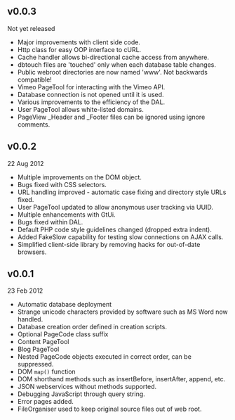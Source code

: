 v0.0.3
------
Not yet released

* Major improvements with client side code.
* Http class for easy OOP interface to cURL.
* Cache handler allows bi-directional cache access from anywhere.
* dbtouch files are 'touched' only when each database table changes.
* Public webroot directories are now named 'www'. Not backwards compatible!
* Vimeo PageTool for interacting with the Vimeo API.
* Database connection is not opened until it is used.
* Various improvements to the efficiency of the DAL.
* User PageTool allows white-listed domains.
* PageView _Header and _Footer files can be ignored using ignore comments.

v0.0.2
------
22 Aug 2012

* Multiple improvements on the DOM object.
* Bugs fixed with CSS selectors.
* URL handling improved - automatic case fixing and directory style URLs fixed.
* User PageTool updated to allow anonymous user tracking via UUID.
* Multiple enhancements with GtUi.
* Bugs fixed within DAL.
* Default PHP code style guidelines changed (dropped extra indent).
* Added FakeSlow capability for testing slow connections on AJAX calls.
* Simplified client-side library by removing hacks for out-of-date browsers.

v0.0.1
------
23 Feb 2012

* Automatic database deployment
* Strange unicode characters provided by software such as MS Word now handled.
* Database creation order defined in creation scripts.
* Optional PageCode class suffix
* Content PageTool
* Blog PageTool
* Nested PageCode objects executed in correct order, can be suppressed.
* DOM `map()` function
* DOM shorthand methods such as insertBefore, insertAfter, append, etc.
* JSON webservices without methods supported.
* Debugging JavaScript through query string.
* Error pages added.
* FileOrganiser used to keep original source files out of web root.